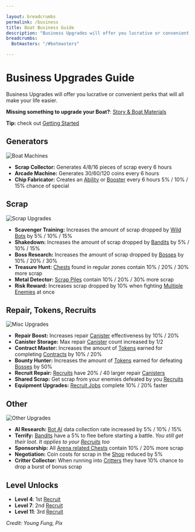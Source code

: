```yaml
---

layout: breadcrumbs
permalink: /business
title: Boat Business Guide
description: "Business Upgrades will offer you lucrative or convenient perks that will all make your life easier in Botworld Adventure" 
breadcrumbs:
  Botmasters: "/#botmasters"

---
```


# Business Upgrades Guide
  
<div markdown="1" class=" ghcms ghcms-intro">

Business Upgrades will offer you lucrative or convenient perks that will all make your life easier.

**Missing something to upgrade your Boat?**: [Story & Boat Materials](/boat-materials)

</div>

  
<div markdown="1" class=" ghcms ghcms-main">

**Tip:** check out [Getting Started](/getting-started)

## Generators

![Boat Machines](https://cdn.discordapp.com/attachments/923510071026155550/924333347939942471/Screenshot_20211225-125745_Botworld.jpg)

- **Scrap Collector:** Generates 4/8/16 pieces of scrap every 6 hours   
- **Arcade Machine:** Generates 30/60/120 coins every 6 hours          
- **Chip Fabricator:** Creates an [Ability](/abilities) or [Booster](/boosters) every 6 hours 5% / 10% / 15% chance of special

## Scrap

![Scrap Upgrades](https://cdn.discordapp.com/attachments/923510071026155550/924333348183232542/Screenshot_20211225-125840_Botworld.jpg)

- **Scavenger Training:** Increases the amount of scrap dropped by [Wild Bots](/exploring#wild-bots) by 5% / 10% / 15%            
- **Shakedown:** Increases the amount of scrap dropped by [Bandits](/exploring#bandits) by 5% / 10% / 15%              
- **Boss Research:** Increases the amount of scrap dropped by [Bosses](/exploring#bosses) by 10% / 20% / 30%              
- **Treasure Hunt:** [Chests](/loot#chests) found in regular zones contain 10% / 20% / 30% more scrap              
- **Metal Detector:** [Scrap Piles](/loot#scrap-piles) contain 10% / 20% / 30% more scrap   
- **Risk Reward:** Increases scrap dropped by 10% when fighting [Multiple Enemies](/exploring#multiple-enemies) at once

## Repair, Tokens, Recruits

![Misc Upgrades](https://cdn.discordapp.com/attachments/923510071026155550/924333348447465502/Screenshot_20211225-130004_Botworld.jpg)

- **Repair Boost:** Increases repair [Canister](/exploring#canister) effectiveness by 10% / 20%
- **Canister Storage:** Max repair [Canister](/exploring#canister) count increased by 1/2
- **Contract Master:** Increases the amount of [Tokens](/seasons) earned for completing [Contracts](/contracts) by 10% / 20%        
- **Bounty Hunter:** Increases the amount of [Tokens](/seasons) earned for defeating [Bosses](/exploring#bosses) by 50%
- **Recruit Repair:** [Recruits](/recruits) have 20% / 40 larger repair [Canisters](/exploring#canisters)      
- **Shared Scrap:** Get scrap from your enemies defeated by you [Recruits](/recruits)     
- **Equipment Upgrades:** [Recruit Jobs](/jobs) complete 10% / 20% faster

## Other

![Other Upgrades](https://cdn.discordapp.com/attachments/923510071026155550/924333348732665876/Screenshot_20211225-130039_Botworld.jpg)

- **AI Research:** [Bot AI](/bots#ai) data collection rate increased by 5% / 10% / 15%          
- **Terrify:** [Bandits](/exploring#bandits) have a 5% to flee before starting a battle. *You still get their loot. It applies to your [Recruits](/recruits) too*           
- **Sponsorship:** All [Arena related Chests](/loot#chests) contain 10% / 20% more scrap              
- **Negotiation:** Coin costs for scrap in the [Shop](/shop) reduced by 5%            
- **Critter Collector:** When running into [Critters](/exploring#critters) they have 10% chance to drop a burst of bonus scrap



</div>

## Level Unlocks

- **Level 4**: 1st [Recruit](/recruit)
- **Level 7**: 2nd [Recruit](/recruit)
- **Level 11**: 3rd [Recruit](/recruit)


*Credit: Young Fung, Pix*
